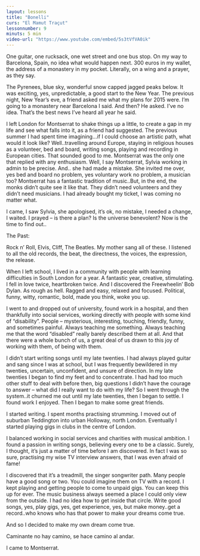 ```yaml
---
layout: lessons
title: "Bonelli"
curs: "El Mamut Traçut"
lessonnumber: 9
minuts: 5 min
video-url: "https://www.youtube.com/embed/5s3tVfVA0ik"
---
```


One guitar, one rucksack, one wet street and one bus stop. On my way to Barcelona, Spain, no idea what would happen next. 300 euros in my wallet, the address of a monastery in my pocket. Literally, on a wing and a prayer, as they say.

The Pyrenees, blue sky, wonderful snow capped jagged peaks below. It was exciting, yes, unpredictable, a good start to the New Year. The previous night, New Year’s eve,  a friend asked me what my plans for 2015 were. I’m going to a monastery near Barcelona I said. And then? He asked. I’ve no idea. That’s the best news I’ve heard all year he said.

I left London for Montserrat to shake things up a little, to create a gap in my life and see what falls into it, as a friend had suggested. The previous summer I had spent time imagining…if I could choose an artistic path, what would it look like? Well..travelling around Europe, staying in religious houses as a volunteer, bed and board, writing songs, playing and recording in European cities. That sounded good to me. Montserrat was the only one that replied with any enthusiasm. Well, I say Montserrat, Sylvia working in admin to be precise. And.. she had made a mistake. She invited me over, yes bed and board no problem, yes voluntary work no problem, a musician too? Montserrat has a fantastic tradition of music..But, in the end, the monks didn’t quite see it like that. They didn’t need volunteers and they didn’t need musicians. I had already bought my ticket, I was coming no matter what.

I came, I saw Sylvia, she apologised, it’s ok, no mistake, I needed a change, I waited. I prayed – is there a plan? Is the universe benevolent? Now is the time to find out..

 
The Past:

Rock n’ Roll, Elvis, Cliff, The Beatles. My mother sang all of these. I listened to all the old records, the beat, the directness, the voices, the expression, the release.

When I left school, I lived in a community with people with learning difficulties in South London for a year. A fantastic year, creative, stimulating. I fell in love twice, heartbroken twice. And I discovered the Freewheelin’ Bob Dylan. As rough as hell. Ragged and easy, relaxed and focused. Political, funny, witty, romantic, bold, made you think, woke you up.

I went to and dropped out of university, found work in a hospital, and then thankfully into social services, working directly with people with some kind of “disability”. People – mysterious, interesting, touching, friendly, funny, and sometimes painful. Always teaching me something. Always teaching me that the word “disabled” really barely described them at all. And that there were a whole bunch of us, a great deal of us drawn to this joy of working with them, of being with them.

I didn’t start writing songs until my late twenties. I had always played guitar and sang since I was at school, but I was frequently bewildered in my twenties, uncertain, unconfident, and unsure of direction. In my late twenties I began to find my feet and to concentrate. I had had too much other stuff to deal with before then, big questions I didn’t have the courage to answer – what did I really want to do with my life? So I went through the system..it churned me out until my late twenties, then I began to settle. I found work I enjoyed. Then I began to make some great friends.

I started writing. I spent months practising strumming. I moved out of suburban Teddington into urban Holloway, north London. Eventually I started playing gigs in clubs in the centre of London.

I balanced working in social services and charities with musical ambition. I found a passion in writing songs, believing every one to be a classic. Surely, I thought, it’s just a matter of time before I am discovered. In fact I was so sure, practising my wise TV interview answers, that I was even afraid of fame!

I discovered that it’s a treadmill, the singer songwriter path. Many people have a good song or two. You could imagine them on TV with a record. I kept playing and getting people to come to unpaid gigs. You can keep this up for ever. The music business always seemed a place I could only view from the outside. I had no idea how to get inside that circle. Write good songs, yes, play gigs, yes, get experience, yes, but make money..get a record..who knows who has that power to make your dreams come true.

And so I decided to make my own dream come true.

Caminante no hay camino, se hace camino al andar.

I came to Montserrat.
